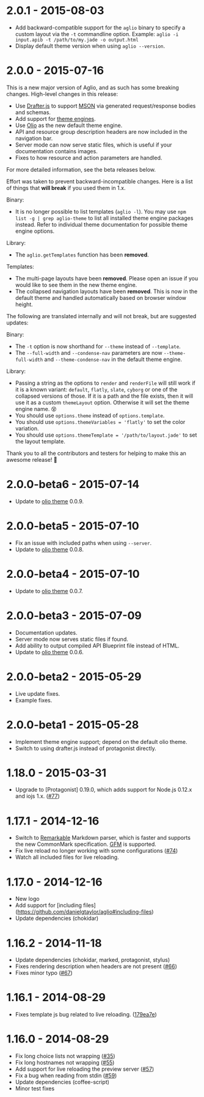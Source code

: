 # 2.0.1 - 2015-08-03

* Add backward-compatible support for the `aglio` binary to specify a custom layout via the `-t` commandline option. Example: `aglio -i input.apib -t /path/to/my.jade -o output.html`
* Display default theme version when using `aglio --version`.

# 2.0.0 - 2015-07-16
This is a new major version of Aglio, and as such has some breaking changes.
High-level changes in this release:

* Use [Drafter.js](https://github.com/apiaryio/drafter.js) to support [MSON](https://github.com/apiaryio/mson) via generated request/response bodies and schemas.
* Add support for [theme engines](https://github.com/danielgtaylor/aglio#using-custom-themes).
* Use [Olio](https://github.com/danielgtaylor/aglio/tree/olio-theme#readme) as the new default theme engine.
* API and resource group description headers are now included in the navigation bar.
* Server mode can now serve static files, which is useful if your documentation contains images.
* Fixes to how resource and action parameters are handled.

For more detailed information, see the beta releases below.

Effort was taken to prevent backward-incompatible changes. Here is a list of
things that **will break** if you used them in 1.x.

Binary:
* It is no longer possible to list templates (`aglio -l`). You may use `npm list -g | grep aglio-theme` to list all installed theme engine packages instead. Refer to individual theme documentation for possible theme engine options.

Library:
* The `aglio.getTemplates` function has been **removed**.

Templates:
* The multi-page layouts have been **removed**. Please open an issue if you would like to see them in the new theme engine.
* The collapsed navigation layouts have been **removed**. This is now in the default theme and handled automatically based on browser window height.

The following are translated internally and will not break, but are suggested updates:

Binary:
* The `-t` option is now shorthand for `--theme` instead of `--template`.
* The `--full-width` and `--condense-nav` parameters are now `--theme-full-width` and `--theme-condense-nav` in the default theme engine.

Library:
* Passing a string as the options to `render` and `renderFile` will still work if it is a known variant: `default`, `flatly`, `slate`, `cyborg` or one of the collapsed versions of those. If it is a path and the file exists, then it will use it as a custom `themeLayout` option. Otherwise it will set the theme engine name. :dizzy_face:
* You should use `options.theme` instead of `options.template`.
* You should use `options.themeVariables = 'flatly'` to set the color variation.
* You should use `options.themeTemplate = '/path/to/layout.jade'` to set the layout template.

Thank you to all the contributors and testers for helping to make this an awesome release! :beers:

# 2.0.0-beta6 - 2015-07-14
* Update to [olio theme](https://github.com/danielgtaylor/aglio/blob/olio-theme/Changelog.md) 0.0.9.

# 2.0.0-beta5 - 2015-07-10
* Fix an issue with included paths when using `--server`.
* Update to [olio theme](https://github.com/danielgtaylor/aglio/blob/olio-theme/Changelog.md) 0.0.8.

# 2.0.0-beta4 - 2015-07-10
* Update to [olio theme](https://github.com/danielgtaylor/aglio/blob/olio-theme/Changelog.md) 0.0.7.

# 2.0.0-beta3 - 2015-07-09
* Documentation updates.
* Server mode now serves static files if found.
* Add ability to output compiled API Blueprint file instead of HTML.
* Update to [olio theme](https://github.com/danielgtaylor/aglio/blob/olio-theme/Changelog.md) 0.0.6.

# 2.0.0-beta2 - 2015-05-29
* Live update fixes.
* Example fixes.

# 2.0.0-beta1 - 2015-05-28
* Implement theme engine support; depend on the default olio theme.
* Switch to using drafter.js instead of protagonist directly.

# 1.18.0 - 2015-03-31
* Upgrade to [Protagonist] 0.19.0, which adds support for Node.js 0.12.x
  and iojs 1.x.
  ([#77](https://github.com/danielgtaylor/aglio/issues/77))

# 1.17.1 - 2014-12-16
* Switch to [Remarkable](https://github.com/jonschlinkert/remarkable)
  Markdown parser, which is faster and supports the new CommonMark
  specification. [GFM](https://help.github.com/articles/github-flavored-markdown/)
  is supported.
* Fix live reload no longer working with some configurations
  ([#74](https://github.com/danielgtaylor/aglio/issues/74))
* Watch all included files for live reloading.

# 1.17.0 - 2014-12-16
* New logo
* Add support for [including files]
  (https://github.com/danielgtaylor/aglio#including-files)
* Update dependencies (chokidar)

# 1.16.2 - 2014-11-18
* Update dependencies (chokidar, marked, protagonist, stylus)
* Fixes rendering description when headers are not present
  ([#66](https://github.com/danielgtaylor/aglio/pull/66))
* Fixes minor typo
  ([#67](https://github.com/danielgtaylor/aglio/pull/67))

# 1.16.1 - 2014-08-29
* Fixes template js bug related to live reloading.
  ([179ea7e](https://github.com/danielgtaylor/aglio/commit/179ea7e5bf1b37e53b2b034be11eb134a506ffcf))

# 1.16.0 - 2014-08-29
* Fix long choice lists not wrapping
  ([#35](https://github.com/danielgtaylor/aglio/pull/35))
* Fix long hostnames not wrapping
  ([#55](https://github.com/danielgtaylor/aglio/pull/55))
* Add support for live reloading the preview server
  ([#57](https://github.com/danielgtaylor/aglio/pull/57))
* Fix a bug when reading from stdin
  ([#59](https://github.com/danielgtaylor/aglio/pull/59))
* Update dependencies (coffee-script)
* Minor test fixes
